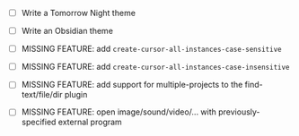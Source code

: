 
- [ ] Write a Tomorrow Night theme
- [ ] Write an Obsidian theme

- [ ] MISSING FEATURE: add `create-cursor-all-instances-case-sensitive`
- [ ] MISSING FEATURE: add `create-cursor-all-instances-case-insensitive`
- [ ] MISSING FEATURE: add support for multiple-projects to the find-text/file/dir plugin
- [ ] MISSING FEATURE: open image/sound/video/... with previously-specified external program

